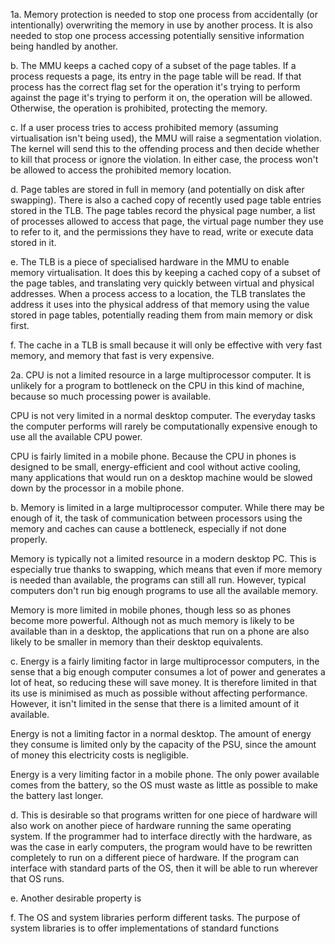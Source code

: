 1a. Memory protection is needed to stop one process from accidentally (or intentionally) overwriting the memory in use by another process. It is also needed to stop one process accessing potentially sensitive information being handled by another.

b. The MMU keeps a cached copy of a subset of the page tables. If a process requests a page, its entry in the page table will be read. If that process has the correct flag set for the operation it's trying to perform against the page it's trying to perform it on, the operation will be allowed. Otherwise, the operation is prohibited, protecting the memory.

c. If a user process tries to access prohibited memory (assuming virtualisation isn't being used), the MMU will raise a segmentation violation. The kernel will send this to the offending process and then decide whether to kill that process or ignore the violation. In either case, the process won't be allowed to access the prohibited memory location.

d. Page tables are stored in full in memory (and potentially on disk after swapping). There is also a cached copy of recently used page table entries stored in the TLB. The page tables record the physical page number, a list of processes allowed to access that page, the virtual page number they use to refer to it, and the permissions they have to read, write or execute data stored in it.

e. The TLB is a piece of specialised hardware in the MMU to enable memory virtualisation. It does this by keeping a cached copy of a subset of the page tables, and translating very quickly between virtual and physical addresses. When a process access to a location, the TLB translates the address it uses into the physical address of that memory using the value stored in page tables, potentially reading them from main memory or disk first.

f. The cache in a TLB is small because it will only be effective with very fast memory, and memory that fast is very expensive.

2a. CPU is not a limited resource in a large multiprocessor computer. It is unlikely for a program to bottleneck on the CPU in this kind of machine, because so much processing power is available.

CPU is not very limited in a normal desktop computer. The everyday tasks the computer performs will rarely be computationally expensive enough to use all the available CPU power.

CPU is fairly limited in a mobile phone. Because the CPU in phones is designed to be small, energy-efficient and cool without active cooling, many applications that would run on a desktop machine would be slowed down by the processor in a mobile phone.

b. Memory is limited in a large multiprocessor computer. While there may be enough of it, the task of communication between processors using the memory and caches can cause a bottleneck, especially if not done properly.

Memory is typically not a limited resource in a modern desktop PC. This is especially true thanks to swapping, which means that even if more memory is needed than available, the programs can still all run. However, typical computers don't run big enough programs to use all the available memory.

Memory is more limited in mobile phones, though less so as phones become more powerful. Although not as much memory is likely to be available than in a desktop, the applications that run on a phone are also likely to be smaller in memory than their desktop equivalents.

c. Energy is a fairly limiting factor in large multiprocessor computers, in the sense that a big enough computer consumes a lot of power and generates a lot of heat, so reducing these will save money. It is therefore limited in that its use is minimised as much as possible without affecting performance. However, it isn't limited in the sense that there is a limited amount of it available.

Energy is not a limiting factor in a normal desktop. The amount of energy they consume is limited only by the capacity of the PSU, since the amount of money this electricity costs is negligible.

Energy is a very limiting factor in a mobile phone. The only power available comes from the battery, so the OS must waste as little as possible to make the battery last longer.

d. This is desirable so that programs written for one piece of hardware will also work on another piece of hardware running the same operating system. If the programmer had to interface directly with the hardware, as was the case in early computers, the program would have to be rewritten completely to run on a different piece of hardware. If the program can interface with standard parts of the OS, then it will be able to run wherever that OS runs.

e. Another desirable property is

f. The OS and system libraries perform different tasks. The purpose of system libraries is to offer implementations of standard functions
